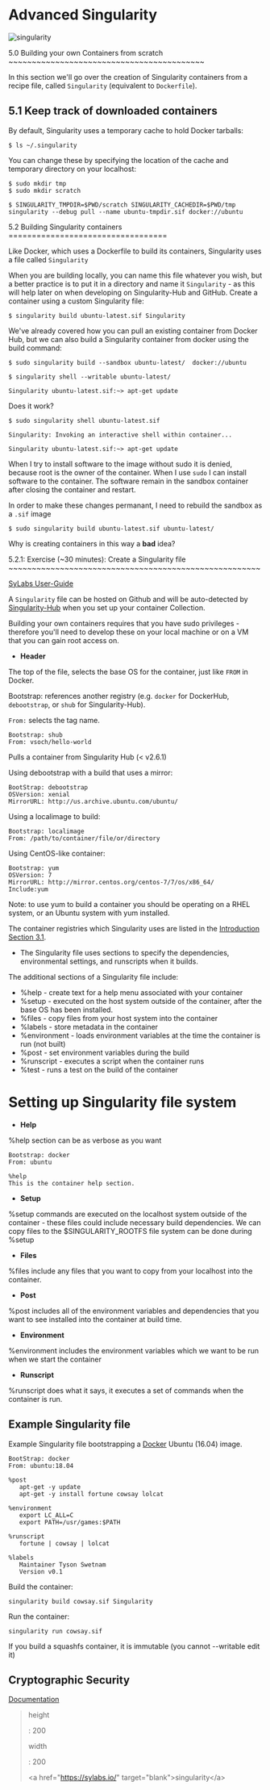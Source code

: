 **Advanced Singularity**
========================

![singularity](../img/singularity.png)

5.0 Building your own Containers from scratch
\~\~\~\~\~\~\~\~\~\~\~\~\~\~\~\~\~\~\~\~\~\~\~\~\~\~\~\~\~\~\~\~\~\~\~\~\~\~\~\~\~\~

In this section we'll go over the creation of Singularity containers
from a recipe file, called `Singularity` (equivalent to `Dockerfile`).

5.1 Keep track of downloaded containers
---------------------------------------

By default, Singularity uses a temporary cache to hold Docker tarballs:

``` {.sourceCode .bash}
$ ls ~/.singularity
```

You can change these by specifying the location of the cache and
temporary directory on your localhost:

``` {.sourceCode .bash}
$ sudo mkdir tmp
$ sudo mkdir scratch

$ SINGULARITY_TMPDIR=$PWD/scratch SINGULARITY_CACHEDIR=$PWD/tmp singularity --debug pull --name ubuntu-tmpdir.sif docker://ubuntu
```

5.2 Building Singularity containers ==================================

Like Docker, which uses a Dockerfile to build its containers,
Singularity uses a file called `Singularity`

When you are building locally, you can name this file whatever you wish,
but a better practice is to put it in a directory and name it
`Singularity` - as this will help later on when developing on
Singularity-Hub and GitHub. Create a container using a custom
Singularity file:

``` {.sourceCode .bash}
$ singularity build ubuntu-latest.sif Singularity
```

We've already covered how you can pull an existing container from Docker
Hub, but we can also build a Singularity container from docker using the
build command:

``` {.sourceCode .bash}
$ sudo singularity build --sandbox ubuntu-latest/  docker://ubuntu

$ singularity shell --writable ubuntu-latest/

Singularity ubuntu-latest.sif:~> apt-get update
```

Does it work?

``` {.sourceCode .bash}
$ sudo singularity shell ubuntu-latest.sif

Singularity: Invoking an interactive shell within container...

Singularity ubuntu-latest.sif:~> apt-get update
```

When I try to install software to the image without sudo it is denied,
because root is the owner of the container. When I use `sudo` I can
install software to the container. The software remain in the sandbox
container after closing the container and restart.

In order to make these changes permanant, I need to rebuild the sandbox
as a `.sif` image

``` {.sourceCode .bash}
$ sudo singularity build ubuntu-latest.sif ubuntu-latest/
```

<div class="admonition note">

Why is creating containers in this way a **bad** idea?

</div>

5.2.1: Exercise (\~30 minutes): Create a Singularity file
\~\~\~\~\~\~\~\~\~\~\~\~\~\~\~\~\~\~\~\~\~\~\~\~\~\~\~\~\~\~\~\~\~\~\~\~\~\~\~\~\~\~\~\~\~\~\~\~\~\~\~\~\~\~

[SyLabs User-Guide](https://sylabs.io/guides/3.5/user-guide/)

A `Singularity` file can be hosted on Github and will be auto-detected
by [Singularity-Hub](https://www.singularity-hub.org/) when you set up
your container Collection.

Building your own containers requires that you have sudo privileges -
therefore you'll need to develop these on your local machine or on a VM
that you can gain root access on.

-   **Header**

The top of the file, selects the base OS for the container, just like
`FROM` in Docker.

Bootstrap: references another registry (e.g. `docker` for DockerHub,
`debootstrap`, or `shub` for Singularity-Hub).

`From:` selects the tag name.

``` {.sourceCode .bash}
Bootstrap: shub
From: vsoch/hello-world
```

Pulls a container from Singularity Hub (&lt; v2.6.1)

Using debootstrap with a build that uses a mirror:

``` {.sourceCode .bash}
BootStrap: debootstrap
OSVersion: xenial
MirrorURL: http://us.archive.ubuntu.com/ubuntu/
```

Using a localimage to build:

``` {.sourceCode .bash}
Bootstrap: localimage
From: /path/to/container/file/or/directory
```

Using CentOS-like container:

``` {.sourceCode .bash}
Bootstrap: yum
OSVersion: 7
MirrorURL: http://mirror.centos.org/centos-7/7/os/x86_64/
Include:yum
```

Note: to use yum to build a container you should be operating on a RHEL
system, or an Ubuntu system with yum installed.

The container registries which Singularity uses are listed in the
[Introduction Section
3.1](https://learning.cyverse.org/projects/container_camp_workshop_2019/en/latest/singularity/singularityintro.html#downloading-pre-built-images).

-   The Singularity file uses sections to specify the dependencies,
    environmental settings, and runscripts when it builds.

The additional sections of a Singularity file include:

-   %help - create text for a help menu associated with your container
-   %setup - executed on the host system outside of the container, after
    the base OS has been installed.
-   %files - copy files from your host system into the container
-   %labels - store metadata in the container
-   %environment - loads environment variables at the time the container
    is run (not built)
-   %post - set environment variables during the build
-   %runscript - executes a script when the container runs
-   %test - runs a test on the build of the container

**Setting up Singularity file system**
======================================

-   **Help**

%help section can be as verbose as you want

``` {.sourceCode .bash}
Bootstrap: docker
From: ubuntu

%help
This is the container help section.
```

-   **Setup**

%setup commands are executed on the localhost system outside of the
container - these files could include necessary build dependencies. We
can copy files to the \$SINGULARITY\_ROOTFS file system can be done
during %setup

-   **Files**

%files include any files that you want to copy from your localhost into
the container.

-   **Post**

%post includes all of the environment variables and dependencies that
you want to see installed into the container at build time.

-   **Environment**

%environment includes the environment variables which we want to be run
when we start the container

-   **Runscript**

%runscript does what it says, it executes a set of commands when the
container is run.

**Example Singularity file**
----------------------------

Example Singularity file bootstrapping a
[Docker](https://hub.docker.com/_/ubuntu/) Ubuntu (16.04) image.

``` {.sourceCode .bash}
BootStrap: docker
From: ubuntu:18.04

%post
   apt-get -y update
   apt-get -y install fortune cowsay lolcat

%environment
   export LC_ALL=C
   export PATH=/usr/games:$PATH

%runscript
   fortune | cowsay | lolcat

%labels
   Maintainer Tyson Swetnam
   Version v0.1
```

Build the container:

``` {.sourceCode .bash}
singularity build cowsay.sif Singularity
```

Run the container:

``` {.sourceCode .bash}
singularity run cowsay.sif
```

<div class="admonition note">

If you build a squashfs container, it is immutable (you cannot
--writable edit it)

</div>

Cryptographic Security
----------------------

[Documentation](https://www.sylabs.io/guides/3.5/user-guide/signNverify.html)

> height
>
> :   200
>
> width
>
> :   200
>
> &lt;a href="<https://sylabs.io/>"
> target="blank"&gt;singularity&lt;/a&gt;
